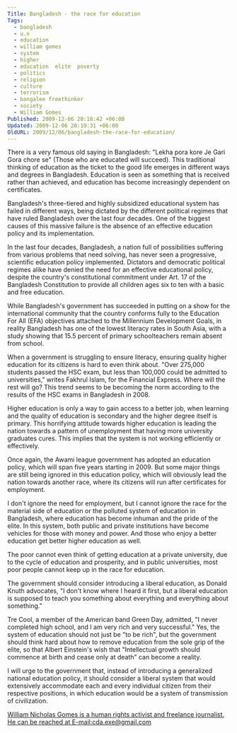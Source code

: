 ```yaml
---
Title: Bangladesh - the race for education
Tags:
  - bangladesh
  - u.n
  - education
  - william gomes
  - system
  - higher
  - education  elite  poverty
  - politics
  - religion
  - culture
  - terrorism
  - bangalee freethinker
  - society
  - William Gomes
Published: 2009-12-06 20:18:42 +06:00
Updated: 2009-12-06 20:19:31 +06:00
OldURL: 2009/12/06/bangladesh-the-race-for-education/
---
```


There is a very famous old saying in Bangladesh: "Lekha pora kore Je Gari Gora chore se" (Those who are educated will succeed). This traditional thinking of education as the ticket to the good life emerges in different ways and degrees in Bangladesh. Education is seen as something that is received rather than achieved, and education has become increasingly dependent on certificates. 

Bangladesh's three-tiered and highly subsidized educational system has failed in different ways, being dictated by the different political regimes that have ruled Bangladesh over the last four decades. One of the biggest causes of this massive failure is the absence of an effective education policy and its implementation. 

In the last four decades, Bangladesh, a nation full of possibilities suffering from various problems that need solving, has never seen a progressive, scientific education policy implemented. Dictators and democratic political regimes alike have denied the need for an effective educational policy, despite the country's constitutional commitment under Art. 17 of the Bangladesh Constitution to provide all children ages six to ten with a basic and free education. 

While Bangladesh's government has succeeded in putting on a show for the international community that the country conforms fully to the Education For All (EFA) objectives attached to the Millennium Development Goals, in reality Bangladesh has one of the lowest literacy rates in South Asia, with a study showing that 15.5 percent of primary schoolteachers remain absent from school.

When a government is struggling to ensure literacy, ensuring quality higher education for its citizens is hard to even think about. "Over 275,000 students passed the HSC exam, but less than 100,000 could be admitted to universities," writes Fakhrul Islam, for the Financial Express. Where will the rest will go? This trend seems to be becoming the norm according to the results of the HSC exams in Bangladesh in 2008.

Higher education is only a way to gain access to a better job, when learning and the quality of education is secondary and the higher degree itself is primary. This horrifying attitude towards higher education is leading the nation towards a pattern of unemployment that having more university graduates cures. This implies that the system is not working efficiently or effectively.

Once again, the Awami league government has adopted an education policy, which will span five years starting in 2009. But some major things are still being ignored in this education policy, which will obviously lead the nation towards another race, where its citizens will run after certificates for employment. 

I don't ignore the need for employment, but I cannot ignore the race for the material side of education or the polluted system of education in Bangladesh, where education has become inhuman and the pride of the elite. In this system, both public and private institutions have become vehicles for those with money and power. And those who enjoy a better education get better higher education as well. 

The poor cannot even think of getting education at a private university, due to the cycle of education and prosperity, and in public universities, most poor people cannot keep up in the race for education. 

The government should consider introducing a liberal education, as Donald Knuth advocates, "I don't know where I heard it first, but a liberal education is supposed to teach you something about everything and everything about something."

Tre Cool, a member of the American band Green Day, admitted, "I never completed high school, and I am very rich and very successful." Yes, the system of education should not just be "to be rich", but the government should think hard about how to remove education from the sole grip of the elite, so that Albert Einstein's wish that "Intellectual growth should commence at birth and cease only at death" can become a reality. 

I will urge to the government that, instead of introducing a generalized national education policy, it should consider a liberal system that would extensively accommodate each and every individual citizen from their respective positions, in which education would be a system of transmission of civilization.

<a href="https://nicholasgomes.wordpress.com/">William Nicholas Gomes is a human rights activist and freelance journalist. He can be reached at E-mail:cda.exe@gmail.com</a>


